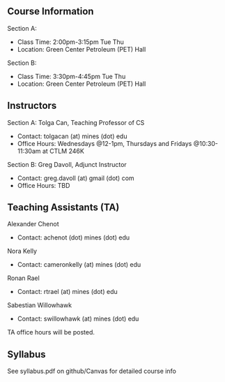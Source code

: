 ## Course Information

Section A:

- Class Time: 2:00pm-3:15pm Tue Thu
- Location: Green Center Petroleum (PET) Hall

Section B:

- Class Time: 3:30pm-4:45pm Tue Thu
- Location: Green Center Petroleum (PET) Hall


## Instructors

Section A: Tolga Can, Teaching Professor of CS

- Contact: tolgacan (at) mines (dot) edu
- Office Hours: Wednesdays @12-1pm, Thursdays and Fridays @10:30-11:30am at CTLM 246K

Section B: Greg Davoll, Adjunct Instructor

- Contact: greg.davoll (at) gmail (dot) com 
- Office Hours: TBD

## Teaching Assistants (TA)

Alexander Chenot

- Contact: achenot (dot) mines (dot) edu

Nora Kelly

- Contact: cameronkelly (at) mines (dot) edu

Ronan Rael

- Contact: rtrael (at) mines (dot) edu

Sabestian Willowhawk

- Contact: swillowhawk (at) mines (dot) edu

TA office hours will be posted.

## Syllabus

See syllabus.pdf on github/Canvas for detailed course info

